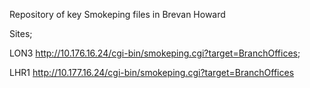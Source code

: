 Repository  of key Smokeping files in Brevan Howard

Sites;

LON3 http://10.176.16.24/cgi-bin/smokeping.cgi?target=BranchOffices;

LHR1 http://10.177.16.24/cgi-bin/smokeping.cgi?target=BranchOffices
